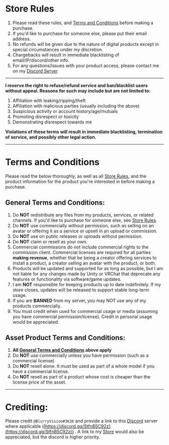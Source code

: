 # Store Rules

1. Please read these rules, and [Terms and Conditions](https://github.com/blurryvision/Resources/blob/main/Terms%20and%20Conditions.md#terms-and-conditions) before making a purchase.
2. If you'd like to purchase for someone else, please put their email address.
3. No refunds will be given due to the nature of digital products except in special circumstances under my discretion.
4. Chargebacks will result in immediate blacklisting of email/IP/discord/other info.
5. For any questions/issues with your product access, please contact me on my [Discord Server](https://discord.gg/StfnB5C92z)

---

**I reserve the right to refuse/refund service and ban/blacklist users without appeal. Reasons for such may include but are not limited to:**
1. Affiliation with leaking/ripping/theft
2. Affiliation with malicious parties (usually including the above)
3. Suspicious activity or account history/age/mutuals
4. Promoting disrespect or toxicity
5. Demonstrating disrespect towards me

**Violations of these terms will result in immediate blacklisting, termination of service, and possibly other legal action.**

---

# Terms and Conditions

Please read the below thoroughly, as well as all [Store Rules](https://github.com/blurryvision/Resources/blob/main/Terms%20and%20Conditions.md#store-rules), and the product information for the product you're interested in before making a purchase.

## General Terms and Conditions:
1. Do **NOT** redistribute any files from my products, services, or related channels. If you'd like to purchase for someone else, see [Store Rules](https://github.com/blurryvision/Resources/blob/main/Terms%20and%20Conditions.md#store-rules).
2. Do **NOT** use commercially without permission, such as selling on an avatar or offering it as a service or upsell in an upload or commission.
3. Do **NOT** use on public releases or uploads without permission.
4. Do **NOT** claim or resell as your own.
5. Commercial commissions do not include commercial rights to the commission client. Commercial licenses are required for all parties **making revenue**, whether that be being a creator offering services to install a product, a creator selling an avatar with the product, or both.
6. Products will be updated and supported for as long as possible, but I am not liable for any changes made by Unity or VRChat that deprecate any features or functionality via software/game updates.
7. I am **NOT** responsible for keeping products up to date indefinitely. If my store closes, updates will be released to support stable long-term usage.
8. If you are **BANNED** from my server, you may NOT use any of my products commercially.
9. You must credit when used for commercial usage or media (assuming you have commercial permission/license). Credit in personal usage would be appreciated.

## Asset Product Terms and Conditions:
1. **All [General Terms and Conditions](https://github.com/blurryvision/Resources/blob/main/Terms%20and%20Conditions.md#general-terms-and-conditions) above apply**
2. Do **NOT** use commercially unless you have permission (such as a commercial license)
3. Do **NOT** resell alone. It must be used as part of a whole model if you have a commercial license.
4. Do **NOT** resell as part of a product whose cost is cheaper than the license price of the asset.

---

# Crediting:
Please credit `@BlurryVision#3636` and provide a link to this [Discord](https://discord.gg/StfnB5C92z) server where applicable ([https://discord.gg/StfnB5C92z](https://discord.gg/StfnB5C92z)) . A link to my [Store](https://www.blurry.shop/) would also be appreciated, but the discord is higher priority.

